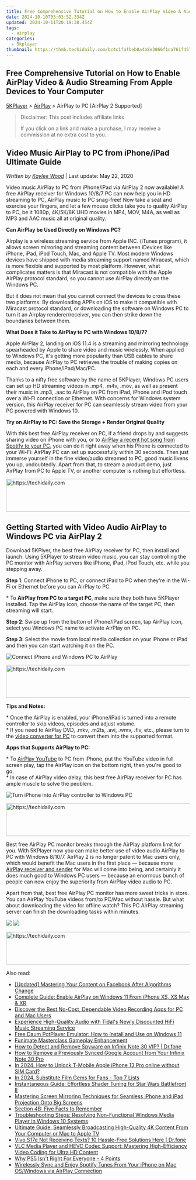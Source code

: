 ```yaml
---
title: Free Comprehensive Tutorial on How to Enable AirPlay Video & Audio Streaming From Apple Devices to Your Computer
date: 2024-10-10T03:03:52.334Z
updated: 2024-10-11T20:19:38.454Z
tags:
  - airplay
categories:
  - 5kplayer
thumbnail: https://thmb.techidaily.com/bc4c1fafbeb0a4b8e3066f1ca761f451b6c08fbe8e8ce84b7a7a9649ff05ac95.jpg
---
```


## Free Comprehensive Tutorial on How to Enable AirPlay Video & Audio Streaming From Apple Devices to Your Computer

[5KPlayer](https://tools.techidaily.com/5kplayer/products/) \> [AirPlay](https://tools.techidaily.com/5kplayer/airplay/) \> AirPlay to PC \[AirPlay 2 Supported\]

>  Disclaimer: This post includes affiliate links
>
>  If you click on a link and make a purchase, I may receive a commission at no extra cost to you.
>

## Video Music AirPlay to PC from iPhone/iPad Ultimate Guide

 _Written by [Kaylee Wood](https://www.quora.com/profile/Amanda-Hu-21)_ | Last update: May 22, 2020

Video music AirPlay to PC from iPhone/iPad via AirPlay 2 now available! A free AirPlay receiver for Windows 10/8/7 PC can now help you in HD streaming to PC, AirPlay music to PC snag-free! Now take a seat and exercise your fingers, and let a few mouse clicks take you to quality AirPlay to PC, be it 1080p, 4K/5K/8K UHD movies in MP4, MOV, M4A, as well as MP3 and AAC music all at original quality. 

 **Can AirPlay be Used Directly on Windows PC?**

Airplay is a wireless streaming service from Apple INC. (iTunes program), it allows screen mirroring and streaming content between iDevices like iPhone, iPad, iPod Touch, Mac, and Apple TV. Most modern Windows devices have shipped with media streaming support named Miracast, which is more flexible and supported by most platform. However, what complicates matters is that Miracast is not compatible with the Apple AirPlay protocol standard, so you cannot use AirPlay directly on the Windows PC.

But it does not mean that you cannot connect the devices to cross these two platforms. By downloading APPs on iOS to make it compatible with Miracast protocol standard, or downloading the software on Windows PC to turn it an Airplay renderer/receiver, you can then strike down the boundaries between them. 

**What Does it Take to AirPlay to PC with Windows 10/8/7?**

Apple AirPlay 2, landing on iOS 11.4 is a streaming and mirroring technology spearheaded by Apple to share video and music wirelessly. When applied to Windows PC, it's getting more popularity than USB cables to share media, because AirPlay to PC retrieves the trouble of making copies on each and every iPhone/iPad/Mac/PC.

Thanks to a nifty free software by the name of 5KPlayer, Windows PC users can set up HD streaming videos in .mp4, .m4v, .mov, as well as present their music in .mp3, .aac to AirPlay on PC from iPad, iPhone and iPod touch over a Wi-Fi connection or Ethernet. With concerns for Windows system version, this AirPlay receiver for PC can seamlessly stream video from your PC powered with Windows 10\. 

**Try on AirPlay to PC: Save the Storage + Render Original Quality**

With this best free AirPlay receiver on PC, if a friend drops by and suggests sharing video on iPhone with you, or to [AirPlay a recent hot song from Spotify to your PC](https://tools.techidaily.com/5kplayer/airplay/), you can do it right away when his Phone is connected to your Wi-Fi: AirPlay PC can set up successfully within 30 seconds. Then just immerse yourself in the fine video/audio streamed to PC, good music livens you up, undoubtedly. Apart from that, to stream a product demo, just AirPlay from PC to Apple TV, or another computer is nothing but effortless.

<!-- affiliate ads begin -->
<a href="https://zebaoaffiliateprogram.pxf.io/c/5597632/2137973/21526" target="_top" id="2137973">
  <img src="//a.impactradius-go.com/display-ad/21526-2137973" border="0" alt="https://techidaily.com" width="728" height="90"/>
</a>
<img height="0" width="0" src="https://zebaoaffiliateprogram.pxf.io/i/5597632/2137973/21526" style="position:absolute;visibility:hidden;" border="0" />
<!-- affiliate ads end -->

## Getting Started with Video Audio AirPlay to Windows PC via AirPlay 2

Download 5KPlyer, the best free AirPlay receiver for PC, then install and launch. Using 5KPlayer to stream video music, you can stay controlling the PC monitor with AirPlay servers like iPhone, iPad, iPod Touch, etc. while you stepping away.

**Step 1**: Connect iPhone to PC, or connect iPad to PC when they're in the Wi-Fi or Ethernet before you can AirPlay to PC.

\* To **AirPlay from PC to a target PC**, make sure they both have 5KPlayer installed. Tap the AirPlay icon, choose the name of the target PC, then streaming will start.

**Step 2**: Swipe up from the button of iPhone/iPad screen, tap AirPlay icon, select you Windows PC name to activate AirPlay on PC.

**Step 3**: Select the movie from local media collection on your iPhone or iPad and then you can start watching it on the PC.

![Connect iPhone and Windows PC to AirPlay](https://www.5kplayer.com/airplay/img/5k-airplay-pc-video-zjy-0320002.jpg) 

<!-- affiliate ads begin -->
<a href="https://appsumo.8odi.net/c/5597632/2144288/7443" target="_top" id="2144288">
  <img src="//a.impactradius-go.com/display-ad/7443-2144288" border="0" alt="https://techidaily.com" width="728" height="90"/>
</a>
<img height="0" width="0" src="https://appsumo.8odi.net/i/5597632/2144288/7443" style="position:absolute;visibility:hidden;" border="0" />
<!-- affiliate ads end -->

**Tips and Notes:**

\* Once the AirPlay is enabled, your iPhone/iPad is turned into a remote controller to skip videos, episodes and adjust volume.   
\* If you need to AirPlay DVD, .mkv, .m2ts, .avi, .wmv, .flv, etc., please turn to the [video converter for PC](https://tools.techidaily.com/5kplayer/products/) to convert them into the supported format.

**Apps that Supports AirPlay to PC:**

\* To [AirPlay YouTube](https://tools.techidaily.com/5kplayer/airplay/) to PC from iPhone, put the YouTube video in full screen play, tap the AirPlay icon on the bottom right, then you're good to go.   
 \* In case of AirPlay video delay, this best free AirPlay receiver for PC has ample muscle to solve the peoblem.

![Turn iPhone into AirPlay controller to Windows PC](https://www.5kplayer.com/airplay/img/5kp-airplay-windows-8-zjy.jpg) 

<!-- affiliate ads begin -->
<a href="https://appsumo.8odi.net/c/5597632/2144275/7443" target="_top" id="2144275">
  <img src="//a.impactradius-go.com/display-ad/7443-2144275" border="0" alt="https://techidaily.com" width="728" height="90"/>
</a>
<img height="0" width="0" src="https://appsumo.8odi.net/i/5597632/2144275/7443" style="position:absolute;visibility:hidden;" border="0" />
<!-- affiliate ads end -->

Best free AirPlay PC monitor breaks through the AirPlay platform limit for you. With 5KPlayer now you can make better use of video audio AirPlay to PC with Windows 8/10/7\. AirPlay 2 is no longer patent to Mac users only, which would benefit the Mac users in the first place — because more [AirPlay receiver and sender](https://tools.techidaily.com/5kplayer/airplay/) for Mac will come into being, and certainly it does much good to Windows PC users — because an enormous bunch of people can now enjoy the superiority from AirPlay video audio to PC.

Apart from that, best free AirPlay PC monitor has more sweet tricks in store. You can AirPlay YouTube videos from/to PC/Mac without hassle. But what about downloading the video for offline watch? This PC AirPlay streaming server can finish the downloading tasks within minutes.

[![](https://www.5kplayer.com/airplay/../button/freedownwhitewin.png)](https://tools.techidaily.com/5kplayer/products/) [![](https://www.5kplayer.com/airplay/../button/freedownbackmac.png)](https://tools.techidaily.com/5kplayer/products/)

<!-- affiliate ads begin -->
<a href="https://aligracehair.sjv.io/c/5597632/1918684/19272" target="_top" id="1918684">
  <img src="//a.impactradius-go.com/display-ad/19272-1918684" border="0" alt="https://techidaily.com" width="728" height="90"/>
</a>
<img height="0" width="0" src="https://aligracehair.sjv.io/i/5597632/1918684/19272" style="position:absolute;visibility:hidden;" border="0" />
<!-- affiliate ads end -->

<ins class="adsbygoogle"
     style="display:block"
     data-ad-format="autorelaxed"
     data-ad-client="ca-pub-7571918770474297"
     data-ad-slot="1223367746"></ins>

<ins class="adsbygoogle"
     style="display:block"
     data-ad-client="ca-pub-7571918770474297"
     data-ad-slot="8358498916"
     data-ad-format="auto"
     data-full-width-responsive="true"></ins>

<span class="atpl-alsoreadstyle">Also read:</span>
<div><ul>
<li><a href="https://facebook-video-content.techidaily.com/updated-mastering-your-content-on-facebook-after-algorithms-change/"><u>[Updated] Mastering Your Content on Facebook After Algorithms Change</u></a></li>
<li><a href="https://media-tips.techidaily.com/complete-guide-enable-airplay-on-windows-11-from-iphone-xs-xs-max-and-xr/"><u>Complete Guide: Enable AirPlay on Windows 11 From iPhone XS, XS Max & XR</u></a></li>
<li><a href="https://media-tips.techidaily.com/discover-the-best-no-cost-dependable-video-recording-apps-for-pc-and-mac-users/"><u>Discover the Best No-Cost, Dependable Video Recording Apps for PC and Mac Users</u></a></li>
<li><a href="https://buynow-marvelous.techidaily.com/experience-high-quality-audio-with-tidals-newly-discounted-hifi-music-streaming-service/"><u>Experience High-Quality Audio with Tidal's Newly Discounted HiFi Music Streaming Service</u></a></li>
<li><a href="https://media-tips.techidaily.com/free-daum-potplayer-emulator-how-to-install-and-use-on-windows-11/"><u>Free Daum PotPlayer Emulator: How to Install and Use on Windows 11</u></a></li>
<li><a href="https://extra-tips.techidaily.com/funimate-masterclass-gameplay-enhancement/"><u>Funimate Masterclass Gameplay Enhancement</u></a></li>
<li><a href="https://android-location-track.techidaily.com/how-to-detect-and-remove-spyware-on-infinix-note-30-vip-drfone-by-drfone-virtual-android/"><u>How to Detect and Remove Spyware on Infinix Note 30 VIP? | Dr.fone</u></a></li>
<li><a href="https://unlock-android.techidaily.com/how-to-remove-a-previously-synced-google-account-from-your-infinix-note-30-pro-by-drfone-android/"><u>How to Remove a Previously Synced Google Account from Your Infinix Note 30 Pro</u></a></li>
<li><a href="https://sim-unlock.techidaily.com/in-2024-how-to-unlock-t-mobile-apple-iphone-13-pro-online-without-sim-card-by-drfone-ios/"><u>In 2024, How to Unlock T-Mobile Apple iPhone 13 Pro online without SIM Card?</u></a></li>
<li><a href="https://youtube-help.techidaily.com/in-2024-substitute-film-gems-for-fans-top-7-lists/"><u>In 2024, Substitute Film Gems for Fans - Top 7 Lists</u></a></li>
<li><a href="https://program-issues.techidaily.com/instantaneous-guide-effortless-shader-tuning-for-star-wars-battlefront-ii/"><u>Instantaneous Guide: Effortless Shader Tuning for Star Wars Battlefront II</u></a></li>
<li><a href="https://media-tips.techidaily.com/mastering-screen-mirroring-techniques-for-seamless-iphone-and-ipad-projection-onto-big-screens/"><u>Mastering Screen Mirroring Techniques for Seamless iPhone and iPad Projection Onto Big Screens</u></a></li>
<li><a href="https://media-tips.techidaily.com/section-4b-five-facts-to-remember/"><u>Section 4B: Five Facts to Remember</u></a></li>
<li><a href="https://media-tips.techidaily.com/troubleshooting-steps-resolving-non-functional-windows-media-player-in-windows-10-systems/"><u>Troubleshooting Steps: Resolving Non-Functional Windows Media Player in Windows 10 Systems</u></a></li>
<li><a href="https://media-tips.techidaily.com/ultimate-guide-seamlessly-broadcasting-high-quality-4k-content-from-your-computer-or-mac-to-apple-tv/"><u>Ultimate Guide: Seamlessly Broadcasting High-Quality 4K Content From Your Computer or Mac to Apple TV</u></a></li>
<li><a href="https://howto.techidaily.com/vivo-s17e-not-receiving-texts-10-hassle-free-solutions-here-drfone-by-drfone-fix-android-problems-fix-android-problems/"><u>Vivo S17e Not Receiving Texts? 10 Hassle-Free Solutions Here | Dr.fone</u></a></li>
<li><a href="https://media-tips.techidaily.com/vlc-media-player-and-hevc-codec-support-mastering-high-efficiency-video-coding-for-ultra-hd-content/"><u>VLC Media Player and HEVC Codec Support: Mastering High-Efficiency Video Coding for Ultra HD Content</u></a></li>
<li><a href="https://games-able.techidaily.com/why-ps5-isnt-right-for-everyone-4-points/"><u>Why PS5 Isn't Right For Everyone - 4 Points</u></a></li>
<li><a href="https://media-tips.techidaily.com/wirelessly-sync-and-enjoy-spotify-tunes-from-your-iphone-on-mac-oswindows-via-airplay-connection/"><u>Wirelessly Sync and Enjoy Spotify Tunes From Your iPhone on Mac OS/Windows via AirPlay Connection</u></a></li>
</ul></div>


